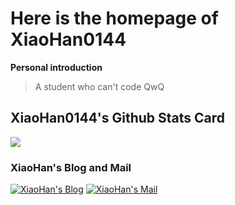 # Here is the homepage of XiaoHan0144 #
**Personal introduction**
>
>A student who can't code QwQ
>

## XiaoHan0144's Github Stats Card ##
![](https://github-readme-stats.vercel.app/api?username=XiaoHan0144&show_icons=true&theme=tokyonight)

### XiaoHan's Blog and Mail ###
[![XiaoHan's Blog](https://img.shields.io/badge/XiaoHan's_Blog-blue)](http://catworld.icu) [![XiaoHan's Mail](https://img.shields.io/badge/XiaoHan's_Mail-blue)](mailto:xiaohan3718@gmail.com)

